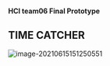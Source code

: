 #### HCI team06 Final Prototype

## TIME CATCHER

![image-20210615151250551](C:\Users\chsj\AppData\Roaming\Typora\typora-user-images\image-20210615151250551.png)